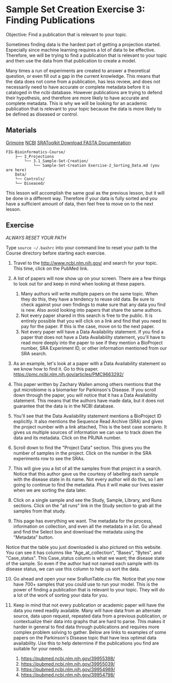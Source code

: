 # Sample Set Creation Exercise 3: Finding Publications

Objective: Find a publication that is relevant to your topic.

Sometimes finding data is the hardest part of getting a projection started. Especially since machine learning requires a lot of data to be effective. Therefore, we will be trying to find a publication that is relevant to your topic and then use the data from that publication to create a model.  

Many times a run of experiments are created to answer a theoretical question, or even fill out a gap in the current knowledge. This means that the data does not come from a publication, has less review, and does not necessarily need to have accurate or complete metadata before it is cataloged in the ncbi database. However publications are trying to defend their hypothesis, and therefore are more likely to have accurate and complete metadata. This is why we will be looking for an academic publication that is relevant to your topic because the data is more likely to be defined as diseased or control.

## Materials
[Grimoire](https://chat.openai.com/g/g-n7Rs0IK86-grimoire)
[NCBI](https://www.ncbi.nlm.nih.gov/)
[SRAToolkit Download FASTA Documentation](https://www.ncbi.nlm.nih.gov/books/NBK242621/)

```
FIG-Bioinformatics-Course/
    ├── 3_Projections
        └── 3.1_Sample-Set-Creation/
            └── Sample-Set-Creation Exercise-2_Sorting_Data.md (you are here)
    Data/
    └── Controls/
    └── Diseased/
```

This lesson will accomplish the same goal as the previous lesson, but it will be done in a different way. Therefore if your data is fully sorted and you have a sufficient amount of data, then feel free to move on to the next lesson.


## Exercise

*ALWAYS RESET YOUR PATH* 

Type `source ~/.bashrc` into your command line to reset your path to the Course directory before starting each exercise.

1. Travel to the http://www.ncbi.nlm.nih.gov/ and search for your topic. This time, click on the PubMed link.

2. A list of papers will now show up on your screen. There are a few things to look out for and keep in mind when looking at these papers. 
    1. Many authors will write multiple papers on the same topic. When they do this, they have a tendency to reuse old data. Be sure to check against your own findings to make sure that any data you find is new. Also avoid looking into papers that share the same authors. 
    2. Not every paper shared in this search is free to the public. It is entirely possible that you will click on a link and find that you need to pay for the paper. If this is the case, move on to the next paper. 
    3. Not every paper will have a Data Availability statement. If you find a paper that does not have a Data Availability statement, you'll have to read more deeply into the paper to see if they mention a BioProject number, SRA Experiment ID, or other information mentioned from our SRA search.

3. As an example, let's look at a paper with a Data Availability statement so we know how to find it. Go to this paper. https://pmc.ncbi.nlm.nih.gov/articles/PMC9663292/

4. This paper written by Zachary Wallen among others mentions that the gut microbiome is a biomarker for Parkinson's Disease. If you scroll down through the paper, you will notice that it has a Data Availability statement. This means that the authors have made data, but it does not guarantee that the data is in the NCBI database. 

5. You'll see that the Data Availability statement mentions a BioProject ID explicitly. It also mentions the Sequence Read Archive (SRA) and gives the project number with a link attached, This is the best case scenario. It gives us multiple sources of information we can use to track down the data and its metadata. Click on the PRJNA number.

6. Scroll down to find the "Project Data" section. This gives you the number of samples in the project. Click on the number in the SRA experiments row to see the SRAs. 

7. This will give you a list of all the samples from that project in a search. Notice that this author gave us the courtesy of labelling each sample with the disease state in its name. Not every author will do this, so I am going to continue to find the metadata. Plus it will make our lives easier when we are sorting the data later. 

8. Click on a single sample and see the Study, Sample, Library, and Runs sections. Click on the "all runs" link in the Study section to grab all the samples from that study.

9. This page has everything we want. The metadata for the process, information on collection, and even all the metadata in a list. Go ahead and find the Select box and download the metadata using the "Metadata" button. 

Notice that the table you just downloaded is also pictured on this website. You can see it has columns like "Age_at_collection", "Bases", "Bytes", and "Case_status". This Case_status column is what we want; the disease state of the sample. So even if the author had not named each sample with its disease status, we can use this column to help us sort the data.

10. Go ahead and open your new SraRunTable.csv file. Notice that you now have 700+ samples that you could use to run your model. This is the power of finding a publication that is relevant to your topic. They will do a lot of the work of sorting your data for you. 

11. Keep in mind that not every publication or academic paper will have the data you need readily available. Many will have data from an alternate source, data upon request, repeated data from a previous publication, or contextualize their data into graphs that are hard to parse. This makes it harder in general to find data through publications and requires more complex problem solving to gather. Below are links to examples of some papers on the Parkinson's Disease topic that have less optimal data availability. Use this to help determine if the publications you find are suitable for your needs.
    1. https://pubmed.ncbi.nlm.nih.gov/39955398/
    2. https://pubmed.ncbi.nlm.nih.gov/39955039/
    3. https://pubmed.ncbi.nlm.nih.gov/39954969/
    4. https://pubmed.ncbi.nlm.nih.gov/39954798/
